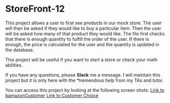# StoreFront-12

This project allows a user to first see products in our mock store.  The user will then be asked if they would like to buy a particular item.  Then the user will be asked how many of that product they would like. The file first checks that there is enough quantity to fulfill the order of the user.  If there is enough, the price is calculated for the user and the quantity is updated in the database. 

This project will be useful if you want to start a store or check your math abilities.  

If you have any questions, please **Slack** me a message.
I will maintain this project but it is only here with the *tremendous help from my TAs and tutor.

You can access this project by looking at the following screen shots:
[Link to bamazonCustomer](./ScreenShots/Products.docx)
[Link to Customer Choice](./ScreenShots/ListToPick.docx)